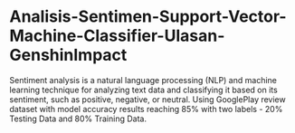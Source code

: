 # Analisis-Sentimen-Support-Vector-Machine-Classifier-Ulasan-GenshinImpact
Sentiment analysis is a natural language processing (NLP) and machine learning technique for analyzing text data and classifying it based on its sentiment, such as positive, negative, or neutral. Using GooglePlay review dataset with model accuracy results reaching 85% with two labels - 20% Testing Data and 80% Training Data.
